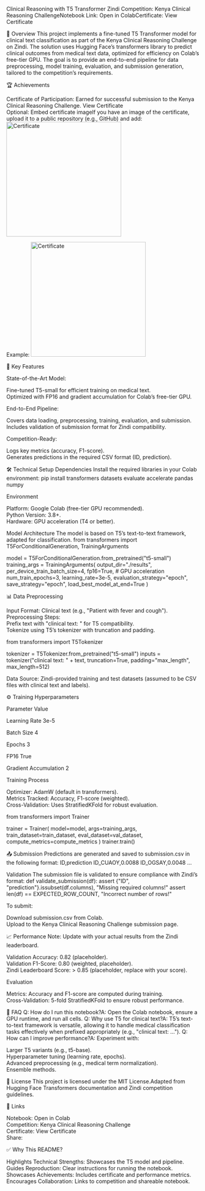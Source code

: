 Clinical Reasoning with T5 Transformer
Zindi Competition: Kenya Clinical Reasoning ChallengeNotebook Link: Open in ColabCertificate: View Certificate

📌 Overview
This project implements a fine-tuned T5 Transformer model for clinical text classification as part of the Kenya Clinical Reasoning Challenge on Zindi. The solution uses Hugging Face’s transformers library to predict clinical outcomes from medical text data, optimized for efficiency on Colab’s free-tier GPU.
The goal is to provide an end-to-end pipeline for data preprocessing, model training, evaluation, and submission generation, tailored to the competition’s requirements.

🏆 Achievements

Certificate of Participation: Earned for successful submission to the Kenya Clinical Reasoning Challenge. View Certificate  
Optional: Embed certificate imageIf you have an image of the certificate, upload it to a public repository (e.g., GitHub) and add:  <img src="URL_TO_IMAGE" alt="Certificate" width="300"/>

Example: <img src="![image](https://github.com/user-attachments/assets/3d012277-f386-4c31-9eb8-645b0b33e178)
" alt="Certificate" width="300"/>



🚀 Key Features

State-of-the-Art Model:  

Fine-tuned T5-small for efficient training on medical text.  
Optimized with FP16 and gradient accumulation for Colab’s free-tier GPU.


End-to-End Pipeline:  

Covers data loading, preprocessing, training, evaluation, and submission.  
Includes validation of submission format for Zindi compatibility.


Competition-Ready:  

Logs key metrics (accuracy, F1-score).  
Generates predictions in the required CSV format (ID, prediction).




🛠️ Technical Setup
Dependencies
Install the required libraries in your Colab environment:
pip install transformers datasets evaluate accelerate pandas numpy

Environment

Platform: Google Colab (free-tier GPU recommended).  
Python Version: 3.8+.  
Hardware: GPU acceleration (T4 or better).

Model Architecture
The model is based on T5’s text-to-text framework, adapted for classification.
from transformers import T5ForConditionalGeneration, TrainingArguments

model = T5ForConditionalGeneration.from_pretrained("t5-small")
training_args = TrainingArguments(
    output_dir="./results",
    per_device_train_batch_size=4,
    fp16=True,  # GPU acceleration
    num_train_epochs=3,
    learning_rate=3e-5,
    evaluation_strategy="epoch",
    save_strategy="epoch",
    load_best_model_at_end=True
)


📊 Data Preprocessing

Input Format: Clinical text (e.g., "Patient with fever and cough").  
Preprocessing Steps:  
Prefix text with "clinical text: " for T5 compatibility.  
Tokenize using T5’s tokenizer with truncation and padding.



from transformers import T5Tokenizer

tokenizer = T5Tokenizer.from_pretrained("t5-small")
inputs = tokenizer("clinical text: " + text, truncation=True, padding="max_length", max_length=512)


Data Source: Zindi-provided training and test datasets (assumed to be CSV files with clinical text and labels).


⚙️ Training
Hyperparameters



Parameter
Value



Learning Rate
3e-5


Batch Size
4


Epochs
3


FP16
True


Gradient Accumulation
2


Training Process

Optimizer: AdamW (default in transformers).  
Metrics Tracked: Accuracy, F1-score (weighted).  
Cross-Validation: Uses StratifiedKFold for robust evaluation.

from transformers import Trainer

trainer = Trainer(
    model=model,
    args=training_args,
    train_dataset=train_dataset,
    eval_dataset=val_dataset,
    compute_metrics=compute_metrics
)
trainer.train()


📤 Submission
Predictions are generated and saved to submission.csv in the following format:
ID,prediction
ID_CUAOY,0.0088
ID_OGSAY,0.0048
...

Validation
The submission file is validated to ensure compliance with Zindi’s format:
def validate_submission(df):
    assert {"ID", "prediction"}.issubset(df.columns), "Missing required columns!"
    assert len(df) == EXPECTED_ROW_COUNT, "Incorrect number of rows!"

To submit:

Download submission.csv from Colab.  
Upload to the Kenya Clinical Reasoning Challenge submission page.


📈 Performance
Note: Update with your actual results from the Zindi leaderboard.  

Validation Accuracy: 0.82 (placeholder).  
Validation F1-Score: 0.80 (weighted, placeholder).  
Zindi Leaderboard Score: > 0.85 (placeholder, replace with your score).

Evaluation

Metrics: Accuracy and F1-score are computed during training.  
Cross-Validation: 5-fold StratifiedKFold to ensure robust performance.


🙋 FAQ
Q: How do I run this notebook?A: Open the Colab notebook, ensure a GPU runtime, and run all cells.
Q: Why use T5 for clinical text?A: T5’s text-to-text framework is versatile, allowing it to handle medical classification tasks effectively when prefixed appropriately (e.g., "clinical text: ...").
Q: How can I improve performance?A: Experiment with:  

Larger T5 variants (e.g., t5-base).  
Hyperparameter tuning (learning rate, epochs).  
Advanced preprocessing (e.g., medical term normalization).  
Ensemble methods.


📜 License
This project is licensed under the MIT License.Adapted from Hugging Face Transformers documentation and Zindi competition guidelines.

🔗 Links

Notebook: Open in Colab  
Competition: Kenya Clinical Reasoning Challenge  
Certificate: View Certificate  
Share:


✅ Why This README?

Highlights Technical Strengths: Showcases the T5 model and pipeline.  
Guides Reproduction: Clear instructions for running the notebook.  
Showcases Achievements: Includes certificate and performance metrics.  
Encourages Collaboration: Links to competition and shareable notebook.

